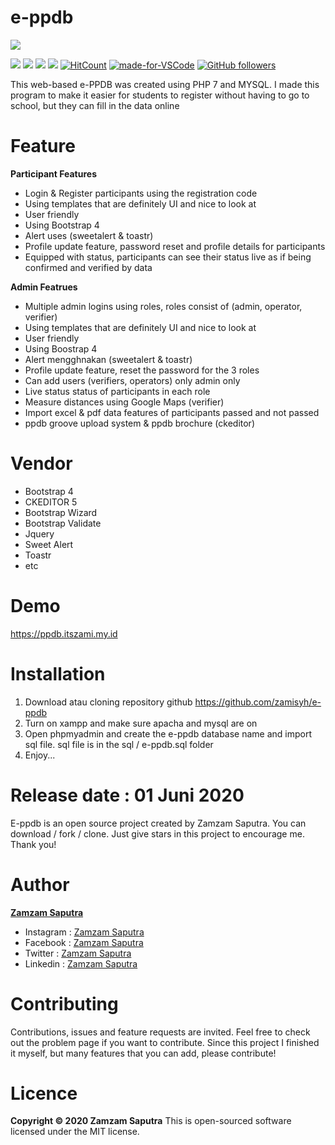 # e-ppdb

<img src="https://files.itszami.my.id/files/5efc46c5b72b4.png">

[![](https://img.shields.io/github/issues/zamisyh/e-ppdb?style=flat-square)](https://img.shields.io/github/issues/zamisyh/e-ppdb?style=flat-square) ![](https://img.shields.io/github/stars/zamisyh/e-ppdb?style=flat-square)
![](https://img.shields.io/github/forks/zamisyh/e-ppdb?style=flat-square) ![](https://img.shields.io/github/license/zamisyh/e-ppdb?style=flat-square) [![HitCount](http://hits.dwyl.com/zamisyh/https://github.com/zamisyh/e-ppdb.svg)](http://hits.dwyl.com/zamisyh/https://github.com/zamisyh/e-ppdb) [![made-for-VSCode](https://img.shields.io/badge/Made%20for-VSCode-1f425f.svg?style=flat-square)](https://code.visualstudio.com/) [![GitHub followers](https://img.shields.io/github/followers/zamisyh.svg?style=flat-square&label=Follow&maxAge=2592000)](https://github.com/zamisyh?tab=followers)


This web-based e-PPDB was created using PHP 7 and MYSQL.
I made this program to make it easier for students to register without having to go to school, but they can fill in the data online

# Feature
<b>Participant Features</b>

- Login & Register participants using the registration code
- Using templates that are definitely UI and nice to look at
- User friendly
- Using Bootstrap 4
- Alert uses (sweetalert & toastr)
- Profile update feature, password reset and profile details for participants
- Equipped with status, participants can see their status live as if being confirmed and verified by data

<b>Admin Featrues</b>

- Multiple admin logins using roles, roles consist of (admin, operator, verifier)
- Using templates that are definitely UI and nice to look at
- User friendly
- Using Boostrap 4
- Alert mengghnakan (sweetalert & toastr)
- Profile update feature, reset the password for the 3 roles
- Can add users (verifiers, operators) only admin only
- Live status status of participants in each role
- Measure distances using Google Maps (verifier)
- Import excel & pdf data features of participants passed and not passed
- ppdb groove upload system & ppdb brochure (ckeditor)

# Vendor
- Bootstrap 4
- CKEDITOR 5
- Bootstrap Wizard
- Bootstrap Validate
- Jquery
- Sweet Alert
- Toastr 
- etc

# Demo
<a href="https://ppdb.itszami.my.id">https://ppdb.itszami.my.id</a>

# Installation
1. Download atau cloning repository github https://github.com/zamisyh/e-ppdb
2. Turn on xampp and make sure apacha and mysql are on
3. Open phpmyadmin and create the e-ppdb database name and import sql file. sql file is in the sql / e-ppdb.sql folder
4. Enjoy...

# Release date : 01 Juni 2020
E-ppdb is an open source project created by Zamzam Saputra. You can download / fork / clone. Just give stars in this project to encourage me. Thank you!

# Author
<b><a href="https://www.facebook.com/zamzam.sweat.3">Zamzam Saputra</a></b>
- Instagram : <a href="https://www.instagram.com/zamsyhptr_/">Zamzam Saputra</a>
- Facebook : <a href="https://www.facebook.com/zamzam.sweat.3">Zamzam Saputra</a>
- Twitter : <a href="https://twitter.com/zamsyh">Zamzam Saputra</a>
- Linkedin : <a href="https://www.linkedin.com/in/zamzam-saputra-b547051a2">Zamzam Saputra</a>

# Contributing
Contributions, issues and feature requests are invited. Feel free to check out the problem page if you want to contribute. 
Since this project I finished it myself, but many features that you can add, please contribute!

# Licence
<b>Copyright © 2020 Zamzam Saputra</b>
This is open-sourced software licensed under the MIT license.









